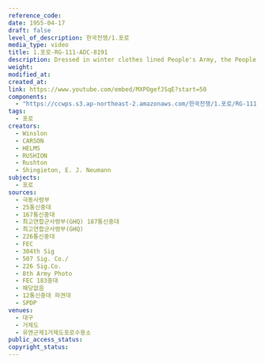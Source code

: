 ```yaml
---
reference_code: 
date: 1955-04-17
draft: false
level_of_description: 한국전쟁/1.포로
media_type: video
title: 1.포로-RG-111-ADC-8191 
description: Dressed in winter clothes lined People's Army, the People's Army soldiers and prisoners of reinforcements. It was not easy for the UN forces to distinguish between them at the camp.
weight: 
modified_at: 
created_at: 
link: https://www.youtube.com/embed/MXPOgefJSqE?start=50
components: 
  - "https://ccwps.s3.ap-northeast-2.amazonaws.com/한국전쟁/1.포로/RG-111-ADC-8191.png"
tags: 
  - 포로
creators:
  - Winslon
  - CARSON
  - HELMS
  - RUSHION
  - Rushton
  - Shingieton, E. J. Neumann
subjects: 
  - 포로
sources: 
  - 극동사령부
  - 25통신중대	
  - 167통신중대
  - 최고연합군사령부(GHQ) 187통신중대
  - 최고연합군사령부(GHQ)
  - 226통신중대
  - FEC
  - 304th Sig
  - 507 Sig. Co./
  - 226 Sig.Co.
  - 8th Army Photo
  - FEC 183중대
  - 해당없음
  - 12통신중대 파견대
  - SPDP
venues: 
  - 대구
  - 거제도
  - 유엔군제1거제도포로수용소
public_access_status: 
copyright_status: 
---
```

